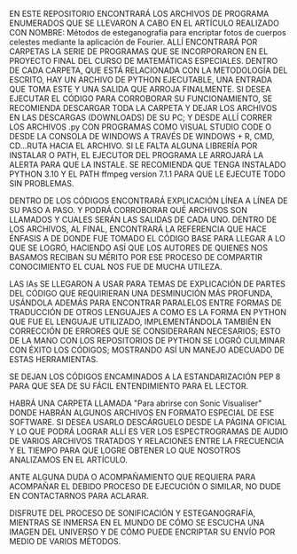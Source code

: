 EN ESTE REPOSITORIO ENCONTRARÁ LOS ARCHIVOS DE PROGRAMA ENUMERADOS QUE SE LLEVARON A CABO EN EL ARTÍCULO REALIZADO CON NOMBRE: 
Métodos de esteganografía para encriptar fotos de cuerpos celestes mediante la aplicación de Fourier.
ALLÍ ENCONTRARÁ POR CARPETAS LA SERIE DE PROGRAMAS QUE SE INCORPORARON EN EL PROYECTO FINAL DEL CURSO DE MATEMÁTICAS ESPECIALES.
DENTRO DE CADA CARPETA, QUE ESTÁ RELACIONADA CON LA METODOLOGÍA DEL ESCRITO, HAY UN ARCHIVO DE PYTHON EJECUTABLE, UNA ENTRADA
QUE TOMA ESTE Y UNA SALIDA QUE ARROJA FINALMENTE. SI DESEA EJECUTAR EL CÓDIGO PARA CORROBORAR SU FUNCIONAMIENTO, SE RECOMIENDA 
DESCARGAR TODA LA CARPETA Y DEJAR LOS ARCHIVOS EN LAS DESCARGAS (DOWNLOADS) DE SU PC; Y DESDE ALLÍ CORRER LOS ARCHIVOS .py CON 
PROGRAMAS COMO VISUAL STUDIO CODE O DESDE LA CONSOLA DE WINDOWS A TRAVÉS DE WINDOWS + R, CMD, CD...RUTA HACIA EL ARCHIVO. SI LE
FALTA ALGUNA LIBRERÍA POR INSTALAR O PATH, EL EJECUTOR DEL PROGRAMA LE ARROJARÁ LA ALERTA PARA QUE LA INSTALE. SE RECOMIENDA QUE
TENGA INSTALADO PYTHON 3.10 Y EL PATH ffmpeg version 7.1.1 PARA QUE LE EJECUTE TODO SIN PROBLEMAS.

DENTRO DE LOS CÓDIGOS ENCONTRARÁ EXPLICACIÓN LÍNEA A LÍNEA DE SU PASO A PASO. Y PODRÁ CORROBORAR QUÉ ARCHIVOS SON LLAMADOS Y 
CUALES SERÁN LAS SALIDAS DE CADA UNO. DENTRO DE LOS ARCHIVOS, AL FINAL, ENCONTRARÁ LA REFERENCIA QUE HACE ÉNFASIS A DE DONDE FUE
TOMADO EL CÓDIGO BASE PARA LLEGAR A LO QUE SE LOGRÓ, HACIENDO ASÍ QUE LOS AUTORES DE QUIENES NOS BASAMOS RECIBAN SU MÉRITO POR ESE
PROCESO DE COMPARTIR CONOCIMIENTO EL CUAL NOS FUE DE MUCHA UTILEZA. 

LAS IAs SE LLEGARON A USAR PARA TEMAS DE EXPLICACIÓN DE PARTES DEL CÓDIGO QUE REQUIRIERAN UNA DESMINUCIÓN MÁS PROFUNDA, USÁNDOLA 
ADEMÁS PARA ENCONTRAR PARALELOS ENTRE FORMAS DE TRADUCCIÓN DE OTROS LENGUAJES A COMO ES LA FORMA EN PYTHON QUE FUE EL LENGUAJE 
UTILIZADO, IMPLEMENTÁNDOLA TAMBIÉN EN CORRECCIÓN DE ERRORES QUE SE CONSIDERARAN NECESARIOS; ESTO DE LA MANO CON LOS REPOSITORIOS 
DE PYTHON SE LOGRÓ CULMINAR CON ÉXITO LOS CÓDIGOS; MOSTRANDO ASÍ UN MANEJO ADECUADO DE ESTAS HERRAMIENTAS. 

SE DEJAN LOS CÓDIGOS ENCAMINADOS A LA ESTANDARIZACIÓN PEP 8 PARA QUE SEA DE SU FÁCIL ENTENDIMIENTO PARA EL LECTOR.

HABRÁ UNA CARPETA LLAMADA "Para abrirse con Sonic Visualiser" DONDE HABRÁN ALGUNOS ARCHIVOS EN FORMATO ESPECIAL DE ESE SOFTWARE.
SI DESEA USARLO DESCÁRGUELO DESDE LA PÁGINA OFICIAL Y LO QUE PODRÁ LOGRAR ALLÍ ES VER LOS ESPECTROGRAMAS DE AUDIO DE VARIOS ARCHIVOS
TRATADOS Y RELACIONES ENTRE LA FRECUENCIA Y EL TIEMPO PARA QUE LOGRE OBTENER LO QUE NOSOTROS ANALIZAMOS EN EL ARTÍCULO. 

ANTE ALGUNA DUDA O ACOMPAÑAMIENTO QUE REQUIERA PARA ACOMPAÑAR EL DEBIDO PROCESO DE EJECUCIÓN O SIMILAR, NO DUDE EN CONTACTARNOS 
PARA ACLARAR.

DISFRUTE DEL PROCESO DE SONIFICACIÓN Y ESTEGANOGRAFÍA, MIENTRAS SE INMERSA EN EL MUNDO DE CÓMO SE ESCUCHA UNA IMAGEN DEL UNIVERSO
Y DE CÓMO PUEDE ENCRIPTAR SU ENVÍO POR MEDIO DE VARIOS MÉTODOS.
